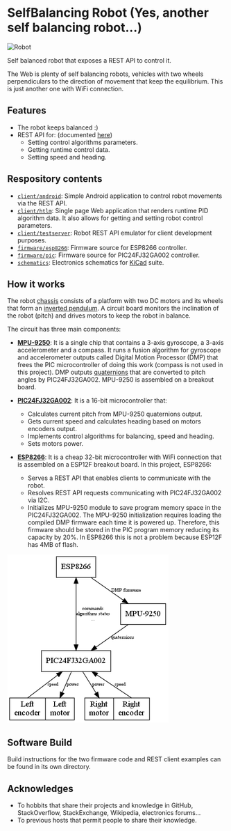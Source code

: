 # SelfBalancing Robot (Yes, another self balancing robot...)

![Robot](doc/images/robot.jpg)

Self balanced robot that exposes a REST API to control it.

The Web is plenty of self balancing robots, vehicles with two wheels perpendiculars to the direction of movement that keep the equilibrium. This is just another one with WiFi connection.

## Features
- The robot keeps balanced :)
- REST API for: (documented [here](firmware/esp8266/doc/restapi.md))
  - Setting control algorithms parameters.
  - Getting runtime control data.
  - Setting speed and heading.

## Respository contents
- [`client/android`](client/android): Simple Android application to control robot movements via the REST API.
- [`client/htlm`](client/html): Single page Web application that renders runtime PID algorithm data. It also allows for getting and setting robot control parameters.
- [`client/testserver`](client/testserver): Robot REST API emulator for client development purposes.
- [`firmware/esp8266`](firmware/esp8266): Firmware source for ESP8266 controller.
- [`firmware/pic`](firmware/pic): Firmware source for PIC24FJ32GA002 controller.
- [`schematics`](schematics): Electronics schematics for [KiCad](http://kicad-pcb.org) suite.

## How it works
The robot [chassis](doc/chassis.md) consists of a platform with two DC motors and its wheels that form an [inverted pendulum](https://en.wikipedia.org/wiki/Inverted_pendulum). A circuit board monitors the inclination of the robot (pitch) and drives motors to keep the robot in balance.

The circuit has three main components:
- **[MPU-9250](https://www.invensense.com/wp-content/uploads/2015/02/PS-MPU-9250A-01-v1.1.pdf)**: It is a single chip that contains a 3-axis gyroscope, a 3-axis accelerometer and a compass. It runs a fusion algorithm for gyroscope and accelerometer outputs called Digital Motion 
Processor (DMP) that frees the PIC microcontroller of doing this work (compass is not used in this project). DMP outputs [quaternions](https://en.wikipedia.org/wiki/Quaternion) that are converted to pitch angles by PIC24FJ32GA002. MPU-9250 is assembled on a breakout board.

- **[PIC24FJ32GA002](https://www.microchip.com/wwwproducts/en/PIC24FJ32GA002)**: It is a 16-bit microcontroller that:
  - Calculates current pitch from MPU-9250 quaternions output.
  - Gets current speed and calculates heading based on motors encoders output.
  - Implements control algorithms for balancing, speed and heading.
  - Sets motors power.

- **[ESP8266](https://en.wikipedia.org/wiki/ESP8266)**: It is a cheap 32-bit microcontroller with WiFi connection that is assembled on a ESP12F breakout board. In this project, ESP8266:
  - Serves a REST API that enables clients to communicate with the robot.
  - Resolves REST API requests communicating with PIC24FJ32GA002 via I2C.
  - Initializes MPU-9250 module to save program memory space in the PIC24FJ32GA002. The MPU-9250 initialization requires loading the compiled DMP  firmware each time it is powered up. Therefore, this firmware should be stored in the PIC program memory reducing its capacity by 20%. In ESP8266 this is not a problem because ESP12F has 4MB of flash.

![DataFlow](doc/images/data_flow.png)

## Software Build
Build instructions for the two firmware code and REST client examples can be found in its own directory.

## Acknowledges
- To hobbits that share their projects and knowledge in GitHub, StackOverflow, StackExchange, Wikipedia, electronics forums...
- To previous hosts that permit people to share their knowledge.
